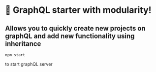 # 🚀 GraphQL starter with modularity!

## Allows you to quickly create new projects on graphQL and add new functionality using inheritance

```
npm start
```

to start graphQL server
